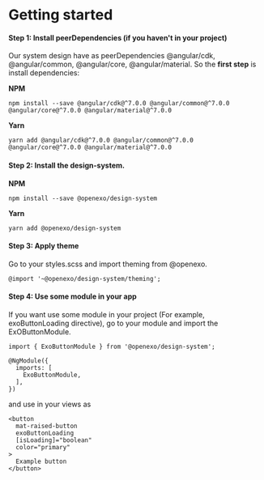 # Getting started

#### Step 1: Install peerDependencies (if you haven't in your project)
Our system design have as peerDependencies @angular/cdk, @angular/common, @angular/core, @angular/material.
So the **first step** is install dependencies:

**NPM**
```
npm install --save @angular/cdk@^7.0.0 @angular/common@^7.0.0 @angular/core@^7.0.0 @angular/material@^7.0.0 
```

**Yarn** 
```
yarn add @angular/cdk@^7.0.0 @angular/common@^7.0.0 @angular/core@^7.0.0 @angular/material@^7.0.0 
```

#### Step 2: Install the design-system.

**NPM**
```
npm install --save @openexo/design-system
```

**Yarn**
```
yarn add @openexo/design-system
```

#### Step 3: Apply theme

Go to your styles.scss and import theming from @openexo.
```
@import '~@openexo/design-system/theming';
```

#### Step 4: Use some module in your app

If you want use some module in your project (For example, exoButtonLoading directive), go to your module and import the ExOButtonModule.

```
import { ExoButtonModule } from '@openexo/design-system';

@NgModule({
  imports: [
    ExoButtonModule,
  ],
})
```

and use in your views as
```
<button
  mat-raised-button
  exoButtonLoading
  [isLoading]="boolean"
  color="primary"
>
  Example button
</button>
```
